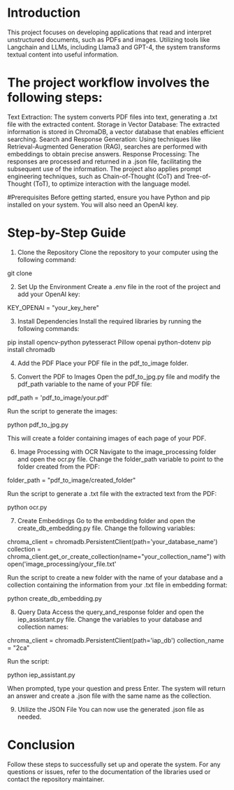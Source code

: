 # Introduction
This project focuses on developing applications that read and interpret unstructured documents, such as PDFs and images. Utilizing tools like Langchain and LLMs, including Llama3 and GPT-4, the system transforms textual content into useful information.

# The project workflow involves the following steps:

Text Extraction: The system converts PDF files into text, generating a .txt file with the extracted content.
Storage in Vector Database: The extracted information is stored in ChromaDB, a vector database that enables efficient searching.
Search and Response Generation: Using techniques like Retrieval-Augmented Generation (RAG), searches are performed with embeddings to obtain precise answers.
Response Processing: The responses are processed and returned in a .json file, facilitating the subsequent use of the information.
The project also applies prompt engineering techniques, such as Chain-of-Thought (CoT) and Tree-of-Thought (ToT), to optimize interaction with the language model.

#Prerequisites
Before getting started, ensure you have Python and pip installed on your system. You will also need an OpenAI key.

# Step-by-Step Guide
1. Clone the Repository
Clone the repository to your computer using the following command:

git clone

2. Set Up the Environment
Create a .env file in the root of the project and add your OpenAI key:

KEY_OPENAI = "your_key_here"

3. Install Dependencies
Install the required libraries by running the following commands:

pip install opencv-python pytesseract Pillow openai python-dotenv
pip install chromadb

4. Add the PDF
Place your PDF file in the pdf_to_image folder.

5. Convert the PDF to Images
Open the pdf_to_jpg.py file and modify the pdf_path variable to the name of your PDF file:

pdf_path = 'pdf_to_image/your.pdf'

Run the script to generate the images:

python pdf_to_jpg.py

This will create a folder containing images of each page of your PDF.

6. Image Processing with OCR
Navigate to the image_processing folder and open the ocr.py file. Change the folder_path variable to point to the folder created from the PDF:

folder_path = "pdf_to_image/created_folder"

Run the script to generate a .txt file with the extracted text from the PDF:

python ocr.py

7. Create Embeddings
Go to the embedding folder and open the create_db_embedding.py file. Change the following variables:

chroma_client = chromadb.PersistentClient(path='your_database_name')
collection = chroma_client.get_or_create_collection(name="your_collection_name")
with open('image_processing/your_file.txt'

Run the script to create a new folder with the name of your database and a collection containing the information from your .txt file in embedding format:

python create_db_embedding.py

8. Query Data
Access the query_and_response folder and open the iep_assistant.py file. Change the variables to your database and collection names:

chroma_client = chromadb.PersistentClient(path='iap_db')
collection_name = "2ca"

Run the script:

python iep_assistant.py

When prompted, type your question and press Enter. The system will return an answer and create a .json file with the same name as the collection.

9. Utilize the JSON File
You can now use the generated .json file as needed.

# Conclusion
Follow these steps to successfully set up and operate the system. For any questions or issues, refer to the documentation of the libraries used or contact the repository maintainer.